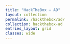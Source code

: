 ```yaml
---
title: "HackTheBox — AD"
layout: collection
permalink: /hackthebox/ad/
collection: hackthebox-ad
entries_layout: grid
classes: wide
---
```


